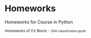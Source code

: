 # Homeworks
Homeworks for Course in Python

<small>
Homeworks of CV Block:
- <small>004-classification.ipynb</small>
</small>
